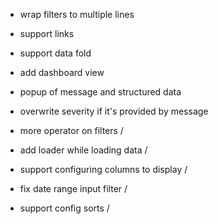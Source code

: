 - wrap filters to multiple lines
- support links
- support data fold
- add dashboard view
- popup of message and structured data
- overwrite severity if it's provided by message

- more operator on filters /
- add loader while loading data /
- support configuring columns to display /
- fix date range input filter /
- support config sorts /